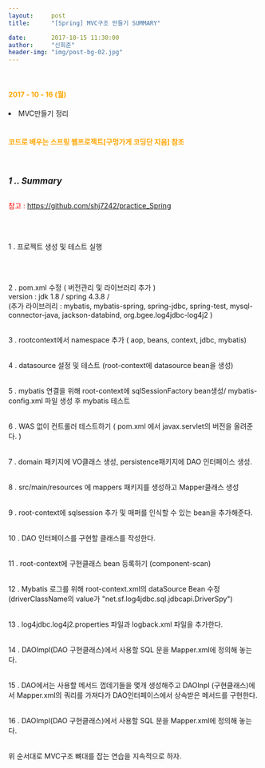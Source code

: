 ```yaml
---
layout:     post
title:      "[Spring] MVC구조 만들기 SUMMARY"

date:       2017-10-15 11:30:00
author:     "신희준"
header-img: "img/post-bg-02.jpg"
---
```

<br>
<H4 style ="font-weight:bold; color : orange">2017 - 10 - 16 (월)</H4>
<li>MVC만들기 정리</li>

<br>
<H4 style ="font-weight:bold; color:orange;">코드로 배우는 스프링 웹프로젝트[구멍가게 코딩단 지음] 참조</H4>
<br>

<h5 style = "font-size: 17px; font-weight : bold;">1 .. Summary</h5>

<p style="color:red; font-size:14px;">참고 : <a href="https://github.com/shj7242/practice_Spring">https://github.com/shj7242/practice_Spring </a> </p>

<br><br>

<p style="font-size:14px">
1 . 프로젝트 생성 및 테스트 실행

<br><br>
</p>

<p style="font-size:14px">
2 . pom.xml 수정 ( 버전관리 및 라이브러리 추가 )
<br>
version : jdk 1.8 / spring 4.3.8 /
<br>
(추가 라이브러리 : mybatis, mybatis-spring, spring-jdbc, spring-test, mysql-connector-java, jackson-databind, org.bgee.log4jdbc-log4j2 )
<br><br>
</p>

<p style="font-size:14px">
3 . rootcontext에서 namespace 추가 ( aop, beans, context, jdbc, mybatis)
<br><br>
</p>


<p style="font-size:14px">
4 . datasource 설정 및 테스트 (root-context에 datasource bean을 생성)
<br><br>
</p>


<p style="font-size:14px">
5 . mybatis 연결을 위해 root-context에 sqlSessionFactory bean생성/ mybatis-config.xml 파일 생성 후 mybatis 테스트
<br><br>
</p>

<p style="font-size:14px">
6 . WAS 없이 컨트롤러 테스트하기 ( pom.xml 에서 javax.servlet의 버전을 올려준다. )
<br><br>
</p>

<p style="font-size:14px">
7 . domain 패키지에 VO클래스 생성, persistence패키지에 DAO 인터페이스 생성.
<br><br>
</p>

<p style="font-size:14px">
8 . src/main/resources 에 mappers 패키지를 생성하고 Mapper클래스 생성
<br><br>
</p>

<p style="font-size:14px">
9 . root-context에 sqlsession 추가 및 매퍼를 인식할 수 있는 bean을 추가해준다.
<br><br>
</p>

<p style="font-size:14px">
10 . DAO 인터페이스를 구현할 클래스를 작성한다.
<br><br>
</p>

<p style="font-size:14px">
11 . root-context에 구현클래스 bean 등록하기  (component-scan)
<br><br>
</p>

<p style="font-size:14px">
12 . Mybatis 로그를 위해 root-context.xml의 dataSource Bean 수정 (driverClassName의 value가 "net.sf.log4jdbc.sql.jdbcapi.DriverSpy")
<br><br>
</p>

<p style="font-size:14px">
13 . log4jdbc.log4j2.properties 파일과 logback.xml 파일을 추가한다.
<br><br>
</p>

<p style="font-size:14px">
14 . DAOImpl(DAO 구현클래스)에서 사용할 SQL 문을 Mapper.xml에 정의해 놓는다.
<br><br>
</p>

<p style="font-size:14px">
15 . DAO에서는 사용할 메서드 껍데기들을 몇개 생성해주고 DAOInpl (구현클래스)에서 Mapper.xml의 쿼리를 가져다가 DAO인터페이스에서 상속받은 메서드를 구현한다.
<br><br>
</p>

<p style="font-size:14px">
16 . DAOImpl(DAO 구현클래스)에서 사용할 SQL 문을 Mapper.xml에 정의해 놓는다.
<br><br>
</p>


<p>
위 순서대로 MVC구조 뼈대를 잡는 연습을 지속적으로 하자.
</p>
